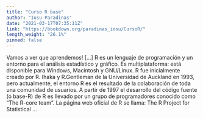 ```yaml
---
title: "Curso R base"
author: "Iosu Paradinas"
date: "2021-03-17T07:35:11Z"
link: "https://bookdown.org/paradinas_iosu/CursoR/"
length_weight: "26.1%"
pinned: false
---
```


Vamos a ver que aprendemos! [...] R es un lenguaje de programación y un entorno para el análisis estadístico y gráfico. Es multiplataforma: está disponible para Windows, Macintosh y GNU/Linux. R fue inicialmente creado por R. Ihaka y R.Gentleman de la Universidad de Auckland en 1993, pero actualmente, el entorno R es el resultado de la colaboración de toda una comunidad de usuarios. A partir de 1997 el desarrollo del código fuente (o base-R) de R es llevado por un grupo de programadores conocido como “The R-core team”. La página web oficial de R se llama: The R Project for Statistical ...
